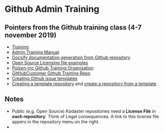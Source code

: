 # Github Admin Training
## Pointers from the Github training class (4-7 november 2019)
- [Training](https://github.zoom.us/j/864348908)
- [Admin Training Manual](https://githubtraining.github.io/admin-training)
- [Docsify documentation generation from Github repository](https://docsify.js.org)
- [Open Source Licensing file examples](https://choosealicense.com)
- [Poizen-inc Github Training Organisation](https://github.com/poizen-inc)
- [GitHubCustomer Github Training Repo](https://github.com/GitHubCustomer/GitHubCustomer)
- [Creating Github issue templates](https://help.github.com/en/github/building-a-strong-community/about-issue-and-pull-request-templates)
- [Creating a template repository](https://help.github.com/en/github/creating-cloning-and-archiving-repositories/creating-a-template-repository) and [create a repository from a template](https://help.github.com/en/github/creating-cloning-and-archiving-repositories/creating-a-repository-from-a-template)

## Notes
- Public (e.g. Open Source) Kadaster repositories need a **License File** in **each repository**. Think of Legal consequences. A link to this license file appers in the repository menu on the right.
- 
